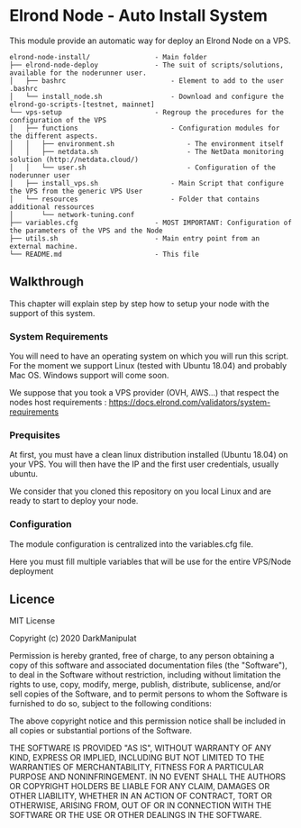 
#	Elrond Node - Auto Install System

This module provide an automatic way for deploy an Elrond Node on a VPS.

```
elrond-node-install/				- Main folder
├── elrond-node-deploy				- The suit of scripts/solutions, available for the noderunner user.
│   ├── bashrc							- Element to add to the user .bashrc 
│   └── install_node.sh					- Download and configure the elrond-go-scripts-[testnet, mainnet]
└── vps-setup						- Regroup the procedures for the configuration of the VPS
│   ├── functions						- Configuration modules for the different aspects.
│   │   ├── environment.sh					- The environment itself
│   │   ├── netdata.sh						- The NetData monitoring solution (http://netdata.cloud/)
│   │   └── user.sh							- Configuration of the noderunner user
│   ├── install_vps.sh					- Main Script that configure the VPS from the generic VPS User
│   └── resources						- Folder that contains additional ressources
│       └── network-tuning.conf
├── variables.cfg					- MOST IMPORTANT: Configuration of the parameters of the VPS and the Node
├── utils.sh						- Main entry point from an external machine.
└── README.md						- This file
```
## Walkthrough

This chapter will explain step by step how to setup your node with the support of this system.

### System Requirements

You will need to have an operating system on which you will run this script.
For the moment we support Linux (tested with Ubuntu 18.04) and probably Mac OS. 
Windows support will come soon.

We suppose that you took a VPS provider (OVH, AWS...) that respect the nodes host requirements : https://docs.elrond.com/validators/system-requirements


### Prequisites

At first, you must have a clean linux distribution installed (Ubuntu 18.04) on your VPS. You will then have the IP and the first user credentials, usually ubuntu.

We consider that you cloned this repository on you local Linux and are ready to start to deploy your node.

### Configuration

The module configuration is centralized into the variables.cfg file.

Here you must fill multiple variables that will be use for the entire VPS/Node deployment

## Licence

MIT License

Copyright (c) 2020 DarkManipulat

Permission is hereby granted, free of charge, to any person obtaining a copy
of this software and associated documentation files (the "Software"), to deal
in the Software without restriction, including without limitation the rights
to use, copy, modify, merge, publish, distribute, sublicense, and/or sell
copies of the Software, and to permit persons to whom the Software is
furnished to do so, subject to the following conditions:

The above copyright notice and this permission notice shall be included in all
copies or substantial portions of the Software.

THE SOFTWARE IS PROVIDED "AS IS", WITHOUT WARRANTY OF ANY KIND, EXPRESS OR
IMPLIED, INCLUDING BUT NOT LIMITED TO THE WARRANTIES OF MERCHANTABILITY,
FITNESS FOR A PARTICULAR PURPOSE AND NONINFRINGEMENT. IN NO EVENT SHALL THE
AUTHORS OR COPYRIGHT HOLDERS BE LIABLE FOR ANY CLAIM, DAMAGES OR OTHER
LIABILITY, WHETHER IN AN ACTION OF CONTRACT, TORT OR OTHERWISE, ARISING FROM,
OUT OF OR IN CONNECTION WITH THE SOFTWARE OR THE USE OR OTHER DEALINGS IN THE
SOFTWARE.